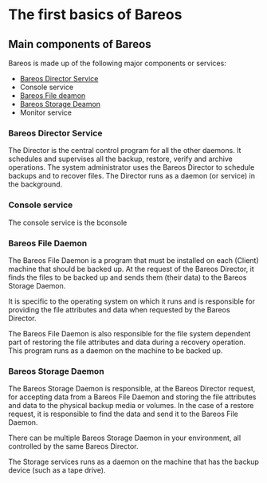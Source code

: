 # The first basics of Bareos

## Main components of Bareos
Bareos is made up of the following major components or services: 
- [Bareos Director Service](#Bareos-Director-Service)
- Console service 
- [Bareos File deamon](Bareos-File-Daemon)
- [Bareos Storage Deamon](Bareos-Storage-Daemon)
- Monitor service


### Bareos Director Service
The Director is the central control program for all the other daemons. It schedules and supervises all the backup, restore, verify and archive operations. The system administrator uses the Bareos Director to schedule backups and to recover files. The Director runs as a daemon (or service) in the background.

### Console service
The console service is the bconsole

### Bareos File Daemon
The Bareos File Daemon is a program that must be installed on each (Client) machine that should be backed up. At the request of the Bareos Director, it finds the files to be backed up and sends them (their data) to the Bareos Storage Daemon.

It is specific to the operating system on which it runs and is responsible for providing the file attributes and data when requested by the Bareos Director.

The Bareos File Daemon is also responsible for the file system dependent part of restoring the file attributes and data during a recovery operation. This program runs as a daemon on the machine to be backed up.


### Bareos Storage Daemon
The Bareos Storage Daemon is responsible, at the Bareos Director request, for accepting data from a Bareos File Daemon and storing the file attributes and data to the physical backup media or volumes. In the case of a restore request, it is responsible to find the data and send it to the Bareos File Daemon.

There can be multiple Bareos Storage Daemon in your environment, all controlled by the same Bareos Director.

The Storage services runs as a daemon on the machine that has the backup device (such as a tape drive).

